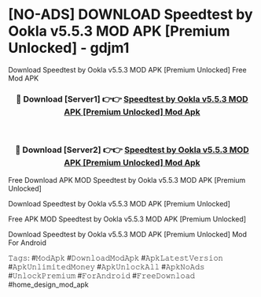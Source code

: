 # [NO-ADS] DOWNLOAD Speedtest by Ookla v5.5.3 MOD APK [Premium Unlocked] - gdjm1
Download Speedtest by Ookla v5.5.3 MOD APK [Premium Unlocked] Free Mod APK

<div align="center">
<h3>🔴 Download [Server1] 👉👉 <a href="https://apk-comot.site?title=Speedtest_by_Ookla_v5.5.3_MOD_APK_[Premium_Unlocked]">Speedtest by Ookla v5.5.3 MOD APK [Premium Unlocked] Mod Apk</a></h3><br>

<h3>🔴 Download [Server2] 👉👉 <a href="https://apk-comot.site?title=Speedtest_by_Ookla_v5.5.3_MOD_APK_[Premium_Unlocked]">Speedtest by Ookla v5.5.3 MOD APK [Premium Unlocked] Mod Apk</a></h3>
</div>


Free Download APK MOD Speedtest by Ookla v5.5.3 MOD APK [Premium Unlocked]

Download Speedtest by Ookla v5.5.3 MOD APK [Premium Unlocked] 

Free APK MOD Speedtest by Ookla v5.5.3 MOD APK [Premium Unlocked] 

Download Speedtest by Ookla v5.5.3 MOD APK [Premium Unlocked] Mod For Android

𝚃𝚊𝚐𝚜: #𝙼𝚘𝚍𝙰𝚙𝚔 #𝙳𝚘𝚠𝚗𝚕𝚘𝚊𝚍𝙼𝚘𝚍𝙰𝚙𝚔 #𝙰𝚙𝚔𝙻𝚊𝚝𝚎𝚜𝚝𝚅𝚎𝚛𝚜𝚒𝚘𝚗 #𝙰𝚙𝚔𝚄𝚗𝚕𝚒𝚖𝚒𝚝𝚎𝚍𝙼𝚘𝚗𝚎𝚢 #𝙰𝚙𝚔𝚄𝚗𝚕𝚘𝚌𝚔𝙰𝚕𝚕 #𝙰𝚙𝚔𝙽𝚘𝙰𝚍𝚜 #𝚄𝚗𝚕𝚘𝚌𝚔𝙿𝚛𝚎𝚖𝚒𝚞𝚖 #𝙵𝚘𝚛𝙰𝚗𝚍𝚛𝚘𝚒𝚍 #𝙵𝚛𝚎𝚎𝙳𝚘𝚠𝚗𝚕𝚘𝚊𝚍 #home_design_mod_apk